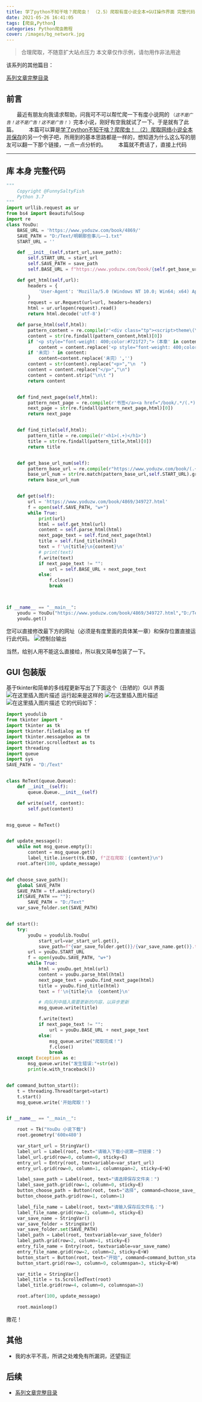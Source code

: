 ```yaml
---
title: 学了python不知干啥？爬爬虫！ （2.5）爬取有度小说全本+GUI操作界面 完整代码
date: 2021-05-26 16:41:05
tags: [爬虫,Python]
categories: Python爬虫教程
cover: /images/bg_network.jpg
---
```


> 合理爬取，不随意扩大站点压力
> 本文章仅作示例，请勿用作非法用途

该系列的其他篇目：

[系列文章完整目录](https://funnysaltyfish.github.io/2021/05/24/python_spider_lesson_catalog/)

## 前言
&emsp;&emsp;最近有朋友向我请求帮助，问我可不可以帮忙爬一下有度小说网的   <small>（*这不是广告！这不是广告！这不是广告！* ）</small>完本小说，刚好有空我就试了一下。于是就有了此篇。
&emsp;&emsp;本篇可以算是[学了python不知干啥？爬爬虫！ （2）爬取网络小说全本并保存](https://funnysaltyfish.github.io/2021/05/24/python_spider_lesson_2/)的另一个例子吧，所用到的基本思路都是一样的，想知道为什么这么写的朋友可以翻一下那个链接，一点一点分析的。
&emsp;&emsp;本篇就不费话了，直接上代码

----
## 库 本身 完整代码
```python
"""
    Copyright @FunnySaltyFish
    Python 3.7
"""
import urllib.request as ur
from bs4 import BeautifulSoup
import re
class YouDu:
    BASE_URL = 'https://www.yoduzw.com/book/4869/'
    SAVE_PATH = "D:/Text/明朝那些事儿——1.txt"
    START_URL = ''

    def __init__(self,start_url,save_path):
        self.START_URL = start_url
        self.SAVE_PATH = save_path
        self.BASE_URL = f"https://www.yoduzw.com/book/{self.get_base_url_num()}/"

    def get_html(self,url):
        headers = {
            'User-Agent': 'Mozilla/5.0 (Windows NT 10.0; Win64; x64) AppleWebKit/537.36 (KHTML, like Gecko) Chrome/83.0.4103.116 Safari/537.36 Edg/83.0.478.61'
        }
        request = ur.Request(url=url, headers=headers)
        html = ur.urlopen(request).read()
        return html.decode('utf-8')

    def parse_html(self,html):
        pattern_content = re.compile(r'<div class="tp"><script>theme\(\);</script></div>(.+)</p>\n    </div>\n  </div>\n</div>',re.S)
        content = str(re.findall(pattern_content,html)[0])
        if '<p style="font-weight: 400;color:#721f27;">（本章' in content:
            content = content.replace('<p style="font-weight: 400;color:#721f27;">（本章',"")
        if '未完）' in content:
            content=content.replace('未完）','')
        content = str(content).replace("<p>","\n  ")
        content = content.replace("</p>","\n")
        content = content.strip("\n\t ")
        return content


    def find_next_page(self,html):
        pattern_next_page = re.compile(r'书签</a><a href="/book/.*/(.*)">下一章</a>')
        next_page = str(re.findall(pattern_next_page,html)[0])
        return next_page


    def find_title(self,html):
        pattern_title = re.compile(r'<h1>(.+)</h1>')
        title = str(re.findall(pattern_title,html)[0])
        return title


    def get_base_url_num(self):
        pattern_base_url = re.compile(r"https://www.yoduzw.com/book/(.+)/.+")
        base_url_num = str(re.match(pattern_base_url,self.START_URL).group(1))
        return base_url_num


    def get(self):
        url = 'https://www.yoduzw.com/book/4869/349727.html'
        f = open(self.SAVE_PATH, "w+")
        while True:
            print(url)
            html = self.get_html(url)
            content = self.parse_html(html)
            next_page_text = self.find_next_page(html)
            title = self.find_title(html)
            text = f'\n{title}\n{content}\n'
            # print(text)
            f.write(text)
            if next_page_text != "":
                url = self.BASE_URL + next_page_text
            else:
                f.close()
                break



if __name__ == "__main__":
    youdu = YouDu("https://www.yoduzw.com/book/4869/349727.html","D:/Text/明朝那些事儿——2.txt")
    youdu.get()
```

您可以直接修改最下方的网址（必须是有度里面的具体某一章）和保存位置直接运行此代码。
![控制台输出](https://img-blog.csdnimg.cn/20200810152608463.png?x-oss-process=image/watermark,type_ZmFuZ3poZW5naGVpdGk,shadow_10,text_aHR0cHM6Ly9ibG9nLmNzZG4ubmV0L3FxXzQzNTk2MDY3,size_16,color_FFFFFF,t_70)

当然，给别人用不能这么直接给，所以我又简单包装了一下。

## GUI 包装版
基于tkinter和简单的多线程更新写出了下面这个（丑陋的）GUI 界面
![在这里插入图片描述](https://img-blog.csdnimg.cn/20200810152732837.png?x-oss-process=image/watermark,type_ZmFuZ3poZW5naGVpdGk,shadow_10,text_aHR0cHM6Ly9ibG9nLmNzZG4ubmV0L3FxXzQzNTk2MDY3,size_16,color_FFFFFF,t_70)
运行起来是这样的
![在这里插入图片描述](https://img-blog.csdnimg.cn/20200810152849987.png?x-oss-process=image/watermark,type_ZmFuZ3poZW5naGVpdGk,shadow_10,text_aHR0cHM6Ly9ibG9nLmNzZG4ubmV0L3FxXzQzNTk2MDY3,size_16,color_FFFFFF,t_70)
![在这里插入图片描述](https://img-blog.csdnimg.cn/20200810152849988.png?x-oss-process=image/watermark,type_ZmFuZ3poZW5naGVpdGk,shadow_10,text_aHR0cHM6Ly9ibG9nLmNzZG4ubmV0L3FxXzQzNTk2MDY3,size_16,color_FFFFFF,t_70)
它的代码如下：

```python
import youdulib
from tkinter import *
import tkinter as tk
import tkinter.filedialog as tf
import tkinter.messagebox as tm
import tkinter.scrolledtext as ts
import threading
import queue
import sys
SAVE_PATH = "D:/Text"


class ReText(queue.Queue):
    def __init__(self):
        queue.Queue.__init__(self)

    def write(self, content):
        self.put(content)


msg_queue = ReText()


def update_message():
    while not msg_queue.empty():
        content = msg_queue.get()
        label_title.insert(tk.END, f"正在爬取：{content}\n")
    root.after(100, update_message)


def choose_save_path():
    global SAVE_PATH
    SAVE_PATH = tf.askdirectory()
    if(SAVE_PATH == ""):
        SAVE_PATH = "D:/Text"
    var_save_folder.set(SAVE_PATH)


def start():
    try:
        youDu = youdulib.YouDu(
            start_url=var_start_url.get(), 
            save_path=f"{var_save_folder.get()}/{var_save_name.get()}.txt")
        url = youDu.START_URL
        f = open(youDu.SAVE_PATH, "w+")
        while True:
            html = youDu.get_html(url)
            content = youDu.parse_html(html)
            next_page_text = youDu.find_next_page(html)
            title = youDu.find_title(html)
            text = f'\n{title}\n  {content}\n'

            # 向队列中插入需要更新的内容，以异步更新
            msg_queue.write(title)

            f.write(text)
            if next_page_text != "":
                url = youDu.BASE_URL + next_page_text
            else:
                msg_queue.write("爬取完成！")
                f.close()
                break
    except Exception as e:
        msg_queue.write("发生错误:"+str(e))
        print(e.with_traceback())


def command_button_start():
    t = threading.Thread(target=start)
    t.start()
    msg_queue.write('开始爬取！')


if __name__ == "__main__":

    root = Tk("YouDu 小说下载")
    root.geometry('600x480')

    var_start_url = StringVar()
    label_url = Label(root, text="请输入下载小说第一页链接：")
    label_url.grid(row=0, column=0, sticky=E)
    entry_url = Entry(root, textvariable=var_start_url)
    entry_url.grid(row=0, column=1, columnspan=2, sticky=E+W)

    label_save_path = Label(root, text="请选择保存文件夹：")
    label_save_path.grid(row=1, column=0, sticky=E)
    button_choose_path = Button(root, text="选择", command=choose_save_path)
    button_choose_path.grid(row=1, column=1)

    label_file_name = Label(root, text="请输入保存后文件名：")
    label_file_name.grid(row=2, column=0, sticky=E)
    var_save_name = StringVar()
    var_save_folder = StringVar()
    var_save_folder.set(SAVE_PATH)
    label_path = Label(root, textvariable=var_save_folder)
    label_path.grid(row=2, column=1, sticky=E)
    entry_file_name = Entry(root, textvariable=var_save_name)
    entry_file_name.grid(row=2, column=2, sticky=E+W)
    button_start = Button(root, text="开始", command=command_button_start)
    button_start.grid(row=3, column=0, columnspan=3, sticky=E+W)

    var_title = StringVar()
    label_title = ts.ScrolledText(root)
    label_title.grid(row=4, column=0, columnspan=3)

    root.after(100, update_message)

    root.mainloop()

```
撒花！

## 其他
 - 我的水平不高，所讲之处难免有所漏洞，还望指正

## 后续
 - [系列文章完整目录](https://funnysaltyfish.github.io/2021/05/24/python_spider_lesson_catalog/)
